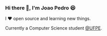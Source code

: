 ### Hi there 👋, I'm Joao Pedro 😆
I ❤️ open source and learning new things.

Currently a Computer Science student [@UFPE](https://www.cin.ufpe.br).
